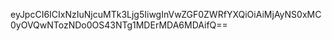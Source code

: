 eyJpcCI6ICIxNzIuNjcuMTk3Ljg5IiwgInVwZGF0ZWRfYXQiOiAiMjAyNS0xMC0yOVQwNTozNDo0OS43NTg1MDErMDA6MDAifQ==